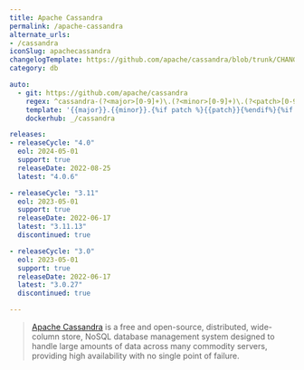```yaml
---
title: Apache Cassandra
permalink: /apache-cassandra
alternate_urls:
- /cassandra
iconSlug: apachecassandra
changelogTemplate: https://github.com/apache/cassandra/blob/trunk/CHANGES.txt
category: db

auto:
  - git: https://github.com/apache/cassandra
    regex: ^cassandra-(?<major>[0-9]+)\.(?<minor>[0-9]+)\.(?<patch>[0-9]+)?(?<rest>-.+)$
    template: '{{major}}.{{minor}}.{%if patch %}{{patch}}{%endif%}{%if rest %}{{rest}}{%endif%}'
    dockerhub: _/cassandra

releases:
- releaseCycle: "4.0"
  eol: 2024-05-01
  support: true
  releaseDate: 2022-08-25
  latest: "4.0.6"

- releaseCycle: "3.11"
  eol: 2023-05-01
  support: true
  releaseDate: 2022-06-17
  latest: "3.11.13"
  discontinued: true

- releaseCycle: "3.0"
  eol: 2023-05-01
  support: true
  releaseDate: 2022-06-17
  latest: "3.0.27"
  discontinued: true

---
```

> [Apache Cassandra](https://cassandra.apache.org) is a free and open-source, distributed, wide-column store, NoSQL database management system designed to handle large amounts of data across many commodity servers, providing high availability with no single point of failure.

